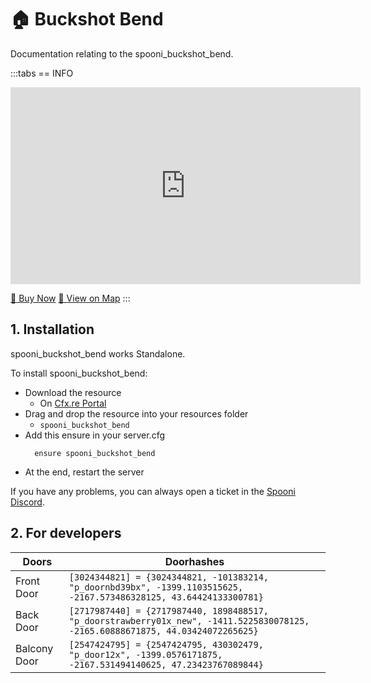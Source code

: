 # 🏠 Buckshot Bend
Documentation relating to the spooni_buckshot_bend.

:::tabs
== INFO
<iframe width="560" height="315" src="https://dunb17ur4ymx4.cloudfront.net/wysiwyg/1218000/f814720d91b3c9e727e2f896172a7a37381004d9.png" frameborder="0" allow="accelerometer; autoplay; clipboard-write; encrypted-media; gyroscope; picture-in-picture; web-share" allowfullscreen></iframe>

<a href="https://spooni-mapping.tebex.io/package/6524621" class="button-buy">🛒 Buy Now</a>
<a href="https://spooni.de/rdr2/?m=house154" class="button-map">📍 View on Map</a>
:::

## 1. Installation
spooni_buckshot_bend works Standalone.  

To install spooni_buckshot_bend:
- Download the resource
  - On [Cfx.re Portal](https://portal.cfx.re/)
- Drag and drop the resource into your resources folder
  - `spooni_buckshot_bend`
- Add this ensure in your server.cfg
  ```
    ensure spooni_buckshot_bend
  ```
- At the end, restart the server

If you have any problems, you can always open a ticket in the [Spooni Discord](https://discord.gg/spooni).

## 2. For developers
| Doors                     | Doorhashes
|---------------------------|----------------------------------------------------------------------------------|
| Front Door                | `[3024344821] = {3024344821, -101383214, "p_doornbd39bx", -1399.1103515625, -2167.573486328125, 43.64424133300781}`
| Back Door                 | `[2717987440] = {2717987440, 1898488517, "p_doorstrawberry01x_new", -1411.5225830078125, -2165.60888671875, 44.03424072265625}`
| Balcony Door              | `[2547424795] = {2547424795, 430302479, "p_door12x", -1399.0576171875, -2167.531494140625, 47.23423767089844}`